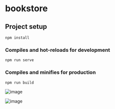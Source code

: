 # bookstore

## Project setup
```
npm install
```

### Compiles and hot-reloads for development
```
npm run serve
```

### Compiles and minifies for production
```
npm run build
```
![image](https://user-images.githubusercontent.com/93389016/165305041-cdfa9cd6-40d9-4bff-a368-64f61488908a.png)


![image](https://user-images.githubusercontent.com/93389016/165305081-39385a4a-a510-4dd8-b915-3f8f8f6fc156.png)
